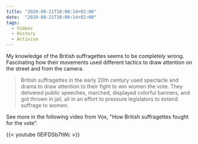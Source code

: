```yaml
---
title: "2020-08-21T10:00:14+02:00"
date:  "2020-08-21T10:00:14+02:00"
tags:
  - Videos
  - History
  - Activism
---
```


My knowledge of the British suffragettes seems to be completely wrong. Fascinating how their movements used different tactics to draw attention on the street and from the camera.

> British suffragettes in the early 20th century used spectacle and drama to draw attention to their fight to win women the vote. They delivered public speeches, marched, displayed colorful banners, and got thrown in jail, all in an effort to pressure legislators to extend suffrage to women.

See more in the following video from Vox, "How British suffragettes fought for the vote".

{{< youtube 0EIFDSb7tWc >}}
